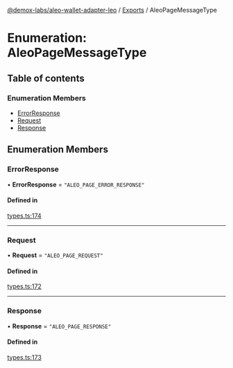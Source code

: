 [@demox-labs/aleo-wallet-adapter-leo](../README.md) / [Exports](../modules.md) / AleoPageMessageType

# Enumeration: AleoPageMessageType

## Table of contents

### Enumeration Members

- [ErrorResponse](AleoPageMessageType.md#errorresponse)
- [Request](AleoPageMessageType.md#request)
- [Response](AleoPageMessageType.md#response)

## Enumeration Members

### ErrorResponse

• **ErrorResponse** = ``"ALEO_PAGE_ERROR_RESPONSE"``

#### Defined in

[types.ts:174](https://github.com/demox-labs/aleo-wallet-adapter/blob/77a8a54/packages/wallets/leo/types.ts#L174)

___

### Request

• **Request** = ``"ALEO_PAGE_REQUEST"``

#### Defined in

[types.ts:172](https://github.com/demox-labs/aleo-wallet-adapter/blob/77a8a54/packages/wallets/leo/types.ts#L172)

___

### Response

• **Response** = ``"ALEO_PAGE_RESPONSE"``

#### Defined in

[types.ts:173](https://github.com/demox-labs/aleo-wallet-adapter/blob/77a8a54/packages/wallets/leo/types.ts#L173)
